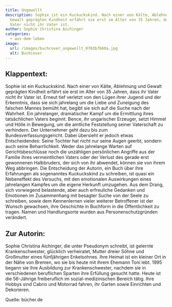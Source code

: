 ```yaml
---
title: Ungewollt
description: Sophie ist ein Kuckuckskind. Nach einer von Kälte, Ablehnung und
  Gewalt geprägten Kindheit erfährt sie erst im Alter von 35 Jahren, dass ihr
  Vater nicht ihr Vater ist.
author: Sophie Christina Aichinger
categories:
  - aus-dem-leben
image:
  url: /images/buchcover_ungewollt_0703b7b60a.jpg
  alt: Buchcover
---
```

## Klappentext:
Sophie ist ein Kuckuckskind. Nach einer von Kälte, Ablehnung und Gewalt geprägten Kindheit erfährt sie erst im Alter von 35 Jahren, dass ihr Vater nicht ihr Vater ist. Erneut tief verletzt von den Lügen ihrer Jugend und der Erkenntnis, dass sie sich jahrelang um die Liebe und Zuneigung des falschen Mannes bemüht hat, begibt sie sich auf die Suche nach der Wahrheit. Ein jahrelanger, dramatischer Kampf um die Ermittlung ihres tatsächlichen Vaters beginnt. Bence, ihr ungarischer Erzeuger, setzt Himmel und Hölle in Bewegung, um die amtliche Feststellung seiner Vaterschaft zu verhindern. Der Unternehmer geht dazu bis zum Bundesverfassungsgericht. Dabei übersieht er jedoch etwas Entscheidendes: Seine Tochter hat nicht nur seine Augen geerbt, sondern auch seine Beharrlichkeit. Weder das jahrelange Warten auf Gerichtsbeschlüsse noch die unzähligen persönlichen Angriffe aus der Familie ihres vermeintlichen Vaters oder der Verlust des gerade erst gewonnenen Halbbruders, der sich von ihr abwendet, können sie von ihrem Weg abbringen. Die Entscheidung der Autorin, ein Buch über ihre Erfahrungen als sogenanntes Kuckuckskind zu schreiben, ist quasi ein Nebeneffekt des Versuchs, mit den emotionalen Auswirkungen eines jahrelangen Kampfes um die eigene Herkunft umzugehen. Aus dem Drang, sich vorwiegend belastende, aber auch erfreuliche Gedanken und Emotionen im Zusammenhang mit besagter Suche von der Seele zu schreiben, sowie dem Kennenlernen vieler weiterer Betroffener ist der Wunsch gewachsen, ihre Geschichte in Buchform in die Öffentlichkeit zu tragen. Namen und Handlungsorte wurden aus Personenschutzgründen verändert.

## Zur Autorin:
Sophie Christina Aichinger, die unter Pseudonym schreibt, ist gelernte Krankenschwester,
glücklich verheiratet, Mutter dreier Söhne und Großmutter eines fünfjährigen Enkelsohnes. Ihre Heimat ist ein kleiner Ort in der Nähe von Bremen, wo sie bis heute mit ihrem Ehemann Toni lebt.
1995 begann sie ihre Ausbildung zur Krankenschwester, nachdem sie in verschiedenen
beruflichen Sparten ihre Erfüllung gesucht hatte. Heute ist die 56-Jährige freiberuflich im sozial-medizinischen Bereich tätig. Ihre Hobbys sind Cabrio und Motorrad fahren, ihr Garten sowie
Einrichten und Dekorieren.

Quelle: bücher.de
